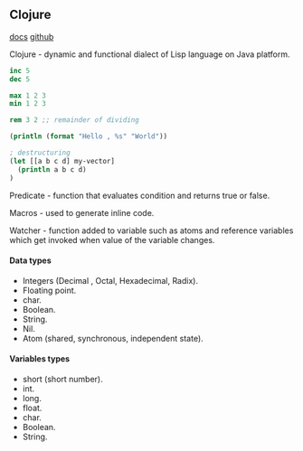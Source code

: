 Clojure
-

[docs](https://clojure.org/guides/getting_started)
[github](https://github.com/clojure/clojure)

Clojure - dynamic and functional dialect of Lisp language on Java platform.

```clj
inc 5
dec 5

max 1 2 3
min 1 2 3

rem 3 2 ;; remainder of dividing

(println (format "Hello , %s" "World"))

; destructuring
(let [[a b c d] my-vector]
  (println a b c d)
)

```

Predicate - function that evaluates condition and returns true or false.

Macros - used to generate inline code.

Watcher - function added to variable such as atoms and reference variables
which get invoked when value of the variable changes.

#### Data types

* Integers (Decimal , Octal, Hexadecimal, Radix).
* Floating point.
* char.
* Boolean.
* String.
* Nil.
* Atom (shared, synchronous, independent state).

#### Variables types

* short (short number).
* int.
* long.
* float.
* char.
* Boolean.
* String.
